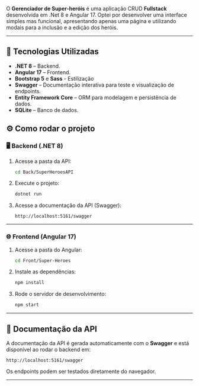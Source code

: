 O **Gerenciador de Super-heróis** é uma aplicação CRUD **Fullstack** desenvolvida em .Net 8 e Angular 17. Optei por desenvolver uma interface simples mas funcional, apresentando apenas uma página e utilizando modais para a inclusão e a edição dos heróis.

---

## 🧩 Tecnologias Utilizadas

* **.NET 8** – Backend.
* **Angular 17** – Frontend.
* **Bootstrap 5** e **Sass** - Estilização
* **Swagger** – Documentação interativa para teste e visualização de endpoints.
* **Entity Framework Core** – ORM para modelagem e persistência de dados.
* **SQLite** – Banco de dados.

## ⚙️ Como rodar o projeto

### 🖥️ Backend (.NET 8)

1. Acesse a pasta da API:

   ```bash
   cd Back/SuperHeroesAPI
   ```

2. Execute o projeto:

   ```bash
   dotnet run
   ```

3. Acesse a documentação da API (Swagger):

   ```
   http://localhost:5161/swagger
   ```

---

### 🌐 Frontend (Angular 17)

1. Acesse a pasta do Angular:

   ```bash
   cd Front/Super-Heroes
   ```

2. Instale as dependências:

   ```bash
   npm install
   ```

3. Rode o servidor de desenvolvimento:

   ```bash
   npm start
   ```

---

## 📘 Documentação da API

A documentação da API é gerada automaticamente com o **Swagger** e está disponível ao rodar o backend em:

```
http://localhost:5161/swagger
```

Os endpoints podem ser testados diretamente do navegador.

---
